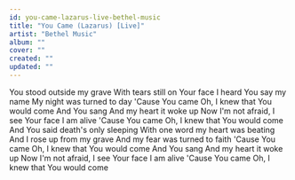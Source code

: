 ```yaml
---
id: you-came-lazarus-live-bethel-music
title: "You Came (Lazarus) [Live]"
artist: "Bethel Music"
album: ""
cover: ""
created: ""
updated: ""
---
```


You stood outside my grave
With tears still on Your face
I heard You say my name
My night was turned to day
'Cause You came
Oh, I knew that You would come
And You sang
And my heart it woke up
Now I'm not afraid, I see Your face
I am alive
'Cause You came
Oh, I knew that You would come
And You said death's only sleeping
With one word my heart was beating
And I rose up from my grave
And my fear was turned to faith
'Cause You came
Oh, I knew that You would come
And You sang
And my heart it woke up
Now I'm not afraid, I see Your face
I am alive
'Cause You came
Oh, I knew that You would come